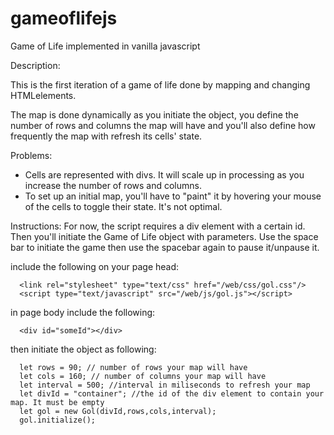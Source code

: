 # gameoflifejs
Game of Life implemented in vanilla javascript

Description: 

This is the first iteration of a game of life done by 
mapping and changing HTMLelements. 

The map is done dynamically as you initiate the object, you 
define the number of rows and columns the map will have and 
you'll also define how frequently the map with refresh its 
cells' state. 

Problems:
* Cells are represented with divs. It will scale up in 
  processing as you increase the number of rows and 
  columns. 
* To set up an initial map, you'll have to "paint" it by 
  hovering your mouse of the cells to toggle their state. 
  It's not optimal. 

Instructions:
For now, the script requires a div element with a certain id. 
Then you'll initiate the Game of Life object with parameters.
Use the space bar to initiate the game then use the spacebar 
again to pause it/unpause it. 

include the following on your page head:
```
  <link rel="stylesheet" type="text/css" href="/web/css/gol.css"/>
  <script type="text/javascript" src="/web/js/gol.js"></script>
```

in page body include the following:
```
  <div id="someId"></div>
```
  
then initiate the object as following:
```
  let rows = 90; // number of rows your map will have
  let cols = 160; // number of columns your map will have
  let interval = 500; //interval in miliseconds to refresh your map
  let divId = "container"; //the id of the div element to contain your map. It must be empty
  let gol = new Gol(divId,rows,cols,interval);
  gol.initialize();
```
